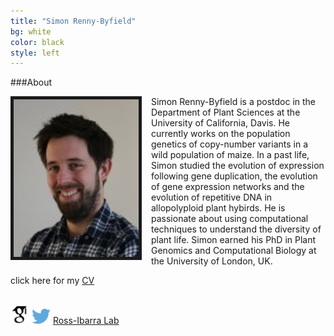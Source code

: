 ```yaml
---
title: "Simon Renny-Byfield"
bg: white
color: black
style: left
---
```


###About

<div style="float: left; padding-right: 15px">
    <a href="img/SRBface.jpg"><img src="img/SRBface.jpg" alt="Picture of me" title="Picture" width="200" border="5" onClick="_gaq.push(['_trackEvent', 'IMGs', 'Image', 'Ironman']);"></a>
</div>

Simon Renny-Byfield is a postdoc in the Department of Plant Sciences at the University of California, Davis.  He currently works on the population genetics of copy-number variants in a wild population of maize. In a past life, Simon studied the evolution of expression following gene duplication, the evolution of gene expression networks and the evolution of repetitive DNA in allopolyploid plant hybirds. He is passionate about using computational techniques to understand the diversity of plant life. Simon earned his PhD in Plant Genomics and Computational Biology at the University of London, UK.

click here for my [CV](docs/cv_SRB.pdf) 
<br/>
<br/>

<div class="links">
    <a href="https://scholar.google.com/citations?hl=en&user=uZTFIaAAAAAJ" target="_blank"><img src="img/scholar.png" style="width: 30px;"></a>
<a href="#cv"><i class="fa fa-file-text fa-lg"></i></a>
    <a href="https://twitter.com/SimonByfield" target="_blank"><img src="img/Twitter_logo_blue.png" style="width: 30px; border=10 px"></a>
    <a href="http://www.rilab.org" target="_blank" title="Ross-Ibarra Lab">Ross-Ibarra Lab</a>
</div>



<script>
  (function(i,s,o,g,r,a,m){i['GoogleAnalyticsObject']=r;i[r]=i[r]||function(){
  (i[r].q=i[r].q||[]).push(arguments)},i[r].l=1*new Date();a=s.createElement(o),
  m=s.getElementsByTagName(o)[0];a.async=1;a.src=g;m.parentNode.insertBefore(a,m)
  })(window,document,'script','//www.google-analytics.com/analytics.js','ga');

  ga('create', 'UA-64425631-1', 'auto');
  ga('send', 'pageview');

</script>

